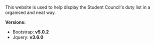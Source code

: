 This website is used to help display the Student Council's duty list in a organised and neat way.

**Versions:**
-  Bootstrap: **v5.0.2**
-  Jquery: **v3.6.0**
